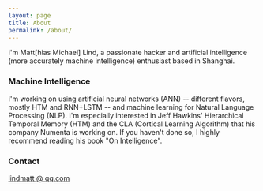 ```yaml
---
layout: page
title: About
permalink: /about/
---
```


I'm Matt[hias Michael] Lind, a passionate hacker and artificial intelligence (more accurately machine intelligence) enthusiast based in Shanghai.

### Machine Intelligence

I'm working on using artificial neural networks (ANN) -- different flavors, mostly HTM and RNN+LSTM -- and machine learning for Natural Language Processing (NLP).
I'm especially interested in Jeff Hawkins' Hierarchical Temporal Memory (HTM) and the CLA (Cortical Learning Algorithm) that his company Numenta is working on.
If you haven't done so, I highly recommend reading his book "On Intelligence".


### Contact

[lindmatt @ qq.com](mailto:lindmatt@qq.com)